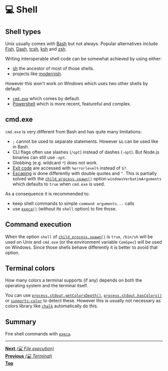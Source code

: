 # 💻 Shell

## Shell types

Unix usually comes with [Bash](https://www.gnu.org/software/bash/) but not
always. Popular alternatives include [Fish](https://fishshell.com/),
[Dash](http://man7.org/linux/man-pages/man1/dash.1.html),
[tcsh](https://linux.die.net/man/1/tcsh), [ksh](http://www.kornshell.com/) and
[zsh](http://www.zsh.org/).

Writing interoperable shell code can be somewhat achieved by using either:

- [sh](https://en.wikipedia.org/wiki/Bourne_shell) the ancestor of most of those
  shells.
- projects like [modernish](https://github.com/modernish/modernish).

However this won't work on Windows which uses two other shells by default:

- [`cmd.exe`](https://docs.microsoft.com/en-us/windows-server/administration/windows-commands/cmd)
  which comes by default.
- [Powershell](https://docs.microsoft.com/en-us/powershell/scripting/overview)
  which is more recent, featureful and complex.

## cmd.exe

`cmd.exe` is very different from Bash and has quite many limitations:

- `;` cannot be used to separate statements. However `&&` can be used like in
  Bash.
- CLI flags often use slashes (`/opt`) instead of dashes (`-opt`). But Node.js
  binaries can still use `-opt`.
- Globbing (e.g. wildcard `*`) does not work.
- [Exit code](https://en.wikipedia.org/wiki/Exit_status) are accessed with
  `%errorlevel%` instead of `$?`.
- [Escaping](https://ss64.com/nt/syntax-esc.html) is done differently with
  double quotes and `^`. This is partially solved with the
  [`child_process.spawn()`](https://nodejs.org/api/child_process.html#child_process_child_process_spawn_command_args_options)
  option `windowsVerbatimArguments` which defaults to `true` when `cmd.exe` is
  used.

As a consequence it is recommended to:

- keep shell commands to simple `command arguments...` calls
- use [`execa()`](https://github.com/sindresorhus/execa) (without its `shell`
  option) to fire those.

## Command execution

When the option `shell` of
[`child_process.spawn()`](https://nodejs.org/api/child_process.html#child_process_child_process_spawn_command_args_options)
is `true`, `/bin/sh` will be used on Unix and `cmd.exe` (or the environment
variable `ComSpec`) will be used on Windows. Since those shells behave
differently it is better to avoid that option.

## Terminal colors

How many colors a terminal supports (if any) depends on both the operating
system and the terminal itself.

You can use
[`process.stdout.getColorsDepth()`](https://nodejs.org/api/tty.html#tty_writestream_getcolordepth_env),
[`process.stdout.hasColors()`](https://nodejs.org/api/tty.html#tty_writestream_hascolors_count_env)
or [`supports-color`](https://github.com/chalk/supports-color) to detect these.
However this is usually not necessary as colors library like
[`chalk`](https://github.com/chalk/chalk) automatically do this.

## Summary

Fire shell commands with [`execa`](https://github.com/sindresorhus/execa).

<hr>

[**Next** _(💻 File execution)_](file_execution.md)\
[**Previous** _(💻 Terminal)_](README.md)\
[**Top**](README.md)
